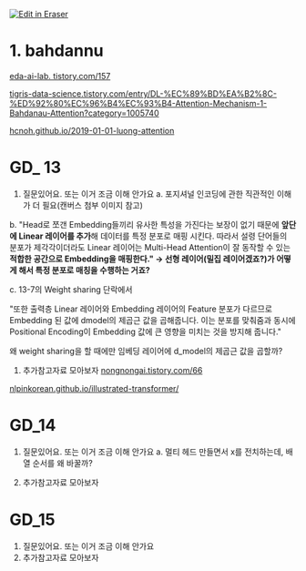 <p><a target="_blank" href="https://app.eraser.io/workspace/B21gsrcoozeR3wLZjd0S" id="edit-in-eraser-github-link"><img alt="Edit in Eraser" src="https://firebasestorage.googleapis.com/v0/b/second-petal-295822.appspot.com/o/images%2Fgithub%2FOpen%20in%20Eraser.svg?alt=media&amp;token=968381c8-a7e7-472a-8ed6-4a6626da5501"></a></p>

# 1. bahdannu
[﻿eda-ai-lab.     tistory.com/157](https://eda-ai-lab.tistory.com/157) 

[﻿tigris-data-science.tistory.com/entry/DL-%EC%89%BD%EA%B2%8C-%ED%92%80%EC%96%B4%EC%93%B4-Attention-Mechanism-1-Bahdanau-Attention?category=1005740](https://tigris-data-science.tistory.com/entry/DL-%EC%89%BD%EA%B2%8C-%ED%92%80%EC%96%B4%EC%93%B4-Attention-Mechanism-1-Bahdanau-Attention?category=1005740) 

[﻿hcnoh.github.io/2019-01-01-luong-attention](https://hcnoh.github.io/2019-01-01-luong-attention) 

# GD_ 13
1. 질문있어요. 또는 이거 조금 이해 안가요
a. 포지셔널 인코딩에 관한 직관적인 이해가 더 필요(캔버스 첨부 이미지 참고)

b. "Head로 쪼갠 Embedding들끼리 유사한 특성을 가진다는 보장이 없기 때문에 **앞단에 Linear 레이어를 추가**해 데이터를 특정 분포로 매핑 시킨다. 따라서 설령 단어들의 분포가 제각각이더라도 Linear 레이어는 Multi-Head Attention이 잘 동작할 수 있는 **적합한 공간으로 Embedding을 매핑한다." → 선형 레이어(밀집 레이어겠죠?)가 어떻게 해서 특정 분포로 매칭을 수행하는 거죠?**

c. 13-7의 Weight sharing 단락에서

"또한 출력층 Linear 레이어와 Embedding 레이어의 Feature 분포가 다르므로 Embedding 된 값에 dmodel​의 제곱근 값을 곱해줍니다. 이는 분포를 맞춰줌과 동시에 Positional Encoding이 Embedding 값에 큰 영향을 미치는 것을 방지해 줍니다."

왜 weight sharing을 할 때에만 임베딩 레이어에 d_model의 제곱근 값을 곱할까?

1. 추가참고자료 모아보자
[﻿nongnongai.tistory.com/66](https://nongnongai.tistory.com/66) 

[﻿nlpinkorean.github.io/illustrated-transformer/](https://nlpinkorean.github.io/illustrated-transformer/) 

# GD_14
1. 질문있어요. 또는 이거 조금 이해 안가요
a. 멀티 헤드 만들면서 x를 전치하는데, 배열 순서를 왜 바꿀까? 

1. 추가참고자료 모아보자
# GD_15
1. 질문있어요. 또는 이거 조금 이해 안가요
2. 추가참고자료 모아보자



<!--- Eraser file: https://app.eraser.io/workspace/B21gsrcoozeR3wLZjd0S --->